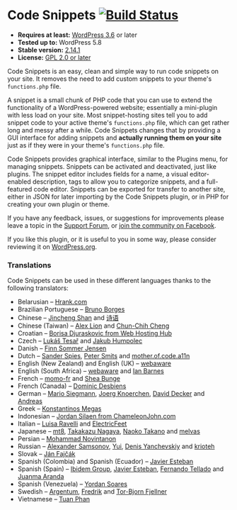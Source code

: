 # Code Snippets [![Build Status](https://api.travis-ci.org/sheabunge/code-snippets.svg?branch=develop)](https://travis-ci.org/sheabunge/code-snippets)

* __Requires at least:__ [WordPress 3.6](https://wordpress.org/download/) or later
* __Tested up to:__ WordPress 5.8
* __Stable version:__ [2.14.1](https://downloads.wordpress.org/plugin/code-snippets.latest-stable.zip)
* __License:__ [GPL 2.0 or later](license.txt)

Code Snippets is an easy, clean and simple way to run code snippets on your site. It removes the need to add custom snippets to your theme's `functions.php` file.

A snippet is a small chunk of PHP code that you can use to extend the functionality of a WordPress-powered website; essentially a mini-plugin with less load on your site.
Most snippet-hosting sites tell you to add snippet code to your active theme's `functions.php` file, which can get rather long and messy after a while.
Code Snippets changes that by providing a GUI interface for adding snippets and **actually running them on your site** just as if they were in your theme's `functions.php` file.

Code Snippets provides graphical interface, similar to the Plugins menu, for managing snippets. Snippets can be activated and deactivated, just like plugins. The snippet editor includes fields for a name, a visual editor-enabled description, tags to allow you to categorize snippets, and a full-featured code editor. Snippets can be exported for transfer to another site, either in JSON for later importing by the Code Snippets plugin, or in PHP for creating your own plugin or theme.

If you have any feedback, issues, or suggestions for improvements please leave a topic in the [Support Forum](https://wordpress.org/support/plugin/code-snippets), or [join the community on Facebook](https://facebook.com/groups/codesnippetsplugin).

If you like this plugin, or it is useful to you in some way, please consider reviewing it on [WordPress.org](https://wordpress.org/support/view/plugin-reviews/code-snippets).


### Translations

Code Snippets can be used in these different languages thanks to the following translators:

* Belarusian – [Hrank.com](https://www.hrank.com)
* Brazilian Portuguese – [Bruno Borges](http://brunoborges.info)
* Chinese – [Jincheng Shan](http://shanjincheng.com) and [诗语](https://profiles.wordpress.org/f2010525/)
* Chinese (Taiwan) – [Alex Lion](https://www.alexclassroom.com/) and [Chun-Chih Cheng](https://profiles.wordpress.org/alex1114/)
* Croatian – [Borisa Djuraskovic from Web Hosting Hub](https://www.webhostinghub.com/)
* Czech  – [Lukáš Tesař](mailto:lukastesar03@gmail.com) and [Jakub Humpolec](https://profiles.wordpress.org/jumphy/)
* Danish – [Finn Sommer Jensen](https://profiles.wordpress.org/finnsommer/)
* Dutch – [Sander Spies](https://github.com/sander1), [Peter Smits](https://psmits.com) and [mother.of.code.a11n](https://profiles.wordpress.org/imazed/)
* English (New Zealand) and English (UK) – [webaware](https://profiles.wordpress.org/webaware/)
* English (South Africa) – [webaware](https://profiles.wordpress.org/webaware/) and [Ian Barnes](https://profiles.wordpress.org/ianbarnes/)
* French – [momo-fr](https://www.momofr.net/) and [Shea Bunge](https://sheabunge.com)
* French (Canada) – [Dominic Desbiens](https://www.dominicdesbiens.com/)
* German – [Mario Siegmann](https://web-alltag.de/), [Joerg Knoerchen](https://www.sensorgrafie.de/), [David Decker](https://deckerweb.de) and [Andreas](https://profiles.wordpress.org/perryzelda/)
* Greek – [Konstantinos Megas](https://profiles.wordpress.org/nextdoorpanda/)
* Indonesian – [Jordan Silaen from ChameleonJohn.com](https://www.chameleonjohn.com/)
* Italian – [Luisa Ravelli](https://profiles.wordpress.org/darkavenger/) and [ElectricFeet](https://profiles.wordpress.org/electricfeet/)
* Japanese – [mt8](https://mt8.biz/), [Takakazu Nagaya](https://profiles.wordpress.org/tanagaya/), [Naoko Takano](https://naoko.blog/) and [melvas](https://profiles.wordpress.org/melvas/)
* Persian – [Mohammad Novintanon](http://mnovintan.ir/)
* Russian – [Alexander Samsonov](http://www.wordpressplugins.ru/administration/code-snippets.html), [Yui](https://profiles.wordpress.org/fierevere/), [Denis Yanchevskiy](https://denisco.pro/) and [krioteh](https://profiles.wordpress.org/krioteh/)
* Slovak – [Ján Fajčák](https://wp.sk)
* Spanish (Colombia) and Spanish (Ecuador) – [Javier Esteban](https://javieresteban.org/)
* Spanish (Spain) – [Ibidem Group](https://www.ibidemgroup.com), [Javier Esteban](https://javieresteban.org/), [Fernando Tellado](https://ayudawp.com/) and [Juanma Aranda](https://juanmaaranda.com/)
* Spanish (Venezuela) – [Yordan Soares](https://yordansoar.es/)
* Swedish – [Argentum](https://profiles.wordpress.org/argentum/), [Fredrik](https://profiles.wordpress.org/elbogen/) and [Tor-Bjorn Fjellner](https://profiles.wordpress.org/tobifjellner/)
* Vietnamese – [Tuan Phan](https://profiles.wordpress.org/khunglong/)
